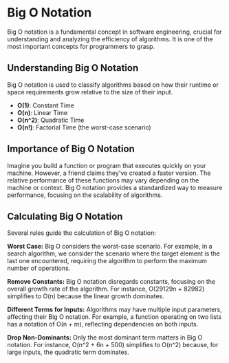 # Big O Notation
Big O notation is a fundamental concept in software engineering, crucial for understanding and analyzing the efficiency of algorithms. It is one of the most important concepts for programmers to grasp.

## Understanding Big O Notation
Big O notation is used to classify algorithms based on how their runtime or space requirements grow relative to the size of their input.

* **O(1)**: Constant Time
* **O(n)**: Linear Time
* **O(n^2)**: Quadratic Time
* **O(n!)**: Factorial Time (the worst-case scenario)

## Importance of Big O Notation
Imagine you build a function or program that executes quickly on your machine. However, a friend claims they've created a faster version. The relative performance of these functions may vary depending on the machine or context. Big O notation provides a standardized way to measure performance, focusing on the scalability of algorithms.

## Calculating Big O Notation
Several rules guide the calculation of Big O notation:

**Worst Case:** Big O considers the worst-case scenario. For example, in a search algorithm, we consider the scenario where the target element is the last one encountered, requiring the algorithm to perform the maximum number of operations.

**Remove Constants:** Big O notation disregards constants, focusing on the overall growth rate of the algorithm. For instance, O(29129n + 82982) simplifies to O(n) because the linear growth dominates.

**Different Terms for Inputs:** Algorithms may have multiple input parameters, affecting their Big O notation. For example, a function operating on two lists has a notation of O(n + m), reflecting dependencies on both inputs.

**Drop Non-Dominants:** Only the most dominant term matters in Big O notation. For instance, O(n^2 + 6n + 500) simplifies to O(n^2) because, for large inputs, the quadratic term dominates.